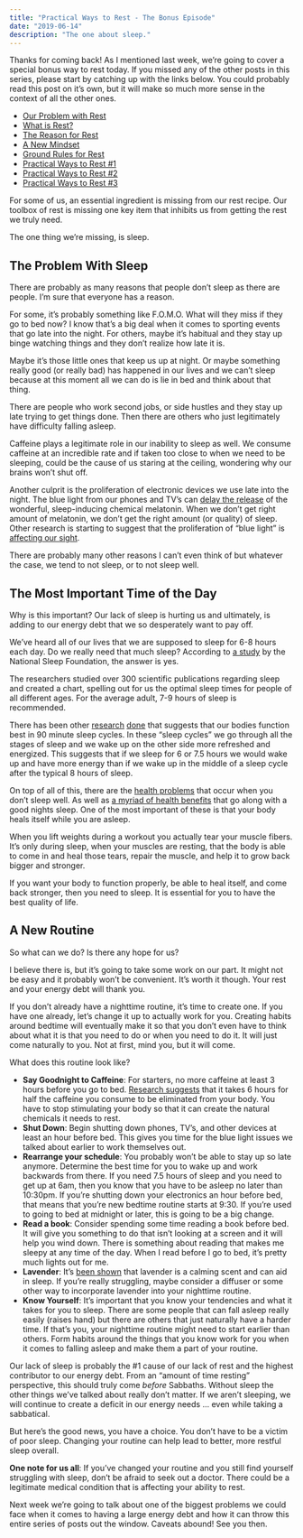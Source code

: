 ```yaml
---
title: "Practical Ways to Rest - The Bonus Episode"
date: "2019-06-14"
description: "The one about sleep."
---
```


Thanks for coming back! As I mentioned last week, we’re going to cover a special bonus way to rest today. If you missed any of the other posts in this series, please start by catching up with the links below. You could probably read this post on it’s own, but it will make so much more sense in the context of all the other ones.

- [Our Problem with Rest](https://www.richarddubay.com/2019/04/12/our-problem-with-rest/)
- [What is Rest?](https://www.richarddubay.com/2019/04/19/what-is-rest/)
- [The Reason for Rest](https://www.richarddubay.com/2019/05/03/the-reason-for-rest/)
- [A New Mindset](https://www.richarddubay.com/2019/05/10/a-new-mindset/)
- [Ground Rules for Rest](https://www.richarddubay.com/2019/05/17/ground-rules-for-rest/)
- [Practical Ways to Rest #1](https://www.richarddubay.com/2019/05/24/practical-ways-to-rest-1/)
- [Practical Ways to Rest #2](https://www.richarddubay.com/2019/05/24/practical-ways-to-rest-2/)
- [Practical Ways to Rest #3](https://www.richarddubay.com/2019/05/24/practical-ways-to-rest-3/)

For some of us, an essential ingredient is missing from our rest recipe. Our toolbox of rest is missing one key item that inhibits us from getting the rest we truly need.

The one thing we’re missing, is sleep.

## The Problem With Sleep

There are probably as many reasons that people don’t sleep as there are people. I’m sure that everyone has a reason.

For some, it’s probably something like F.O.M.O. What will they miss if they go to bed now? I know that’s a big deal when it comes to sporting events that go late into the night. For others, maybe it’s habitual and they stay up binge watching things and they don’t realize how late it is.

Maybe it’s those little ones that keep us up at night. Or maybe something really good (or really bad) has happened in our lives and we can’t sleep because at this moment all we can do is lie in bed and think about that thing.

There are people who work second jobs, or side hustles and they stay up late trying to get things done. Then there are others who just legitimately have difficulty falling asleep.

Caffeine plays a legitimate role in our inability to sleep as well. We consume caffeine at an incredible rate and if taken too close to when we need to be sleeping, could be the cause of us staring at the ceiling, wondering why our brains won’t shut off.

Another culprit is the proliferation of electronic devices we use late into the night. The blue light from our phones and TV’s can [delay the release](https://www.sleepfoundation.org/articles/how-blue-light-affects-kids-sleep) of the wonderful, sleep-inducing chemical melatonin. When we don’t get right amount of melatonin, we don’t get the right amount (or quality) of sleep. Other research is starting to suggest that the proliferation of “blue light” is [affecting our sight](https://getpocket.com/explore/item/there-s-a-lot-to-learn-about-how-blue-light-affects-our-eyes).

There are probably many other reasons I can’t even think of but whatever the case, we tend to not sleep, or to not sleep well.

## The Most Important Time of the Day

Why is this important? Our lack of sleep is hurting us and ultimately, is adding to our energy debt that we so desperately want to pay off.

We’ve heard all of our lives that we are supposed to sleep for 6-8 hours each day. Do we really need that much sleep? According to [a study](https://www.sleepfoundation.org/excessive-sleepiness/support/how-much-sleep-do-we-really-need) by the National Sleep Foundation, the answer is yes.

The researchers studied over 300 scientific publications regarding sleep and created a chart, spelling out for us the optimal sleep times for people of all different ages. For the average adult, 7-9 hours of sleep is recommended.

There has been other [research](https://www.psychologytoday.com/us/blog/between-you-and-me/201307/your-sleep-cycle-revealed) [done](https://fmidr.com/the-power-of-the-sleep-cycle/) that suggests that our bodies function best in 90 minute sleep cycles. In these “sleep cycles” we go through all the stages of sleep and we wake up on the other side more refreshed and energized. This suggests that if we sleep for 6 or 7.5 hours we would wake up and have more energy than if we wake up in the middle of a sleep cycle after the typical 8 hours of sleep.

On top of all of this, there are the [health problems](https://elemental.medium.com/why-lack-of-sleep-is-so-bad-for-you-793143dc84ec) that occur when you don’t sleep well. As well as [a myriad of health benefits](https://www.verywellhealth.com/top-health-benefits-of-a-good-nights-sleep-2223766) that go along with a good nights sleep. One of the most important of these is that your body heals itself while you are asleep.

When you lift weights during a workout you actually tear your muscle fibers. It’s only during sleep, when your muscles are resting, that the body is able to come in and heal those tears, repair the muscle, and help it to grow back bigger and stronger.

If you want your body to function properly, be able to heal itself, and come back stronger, then you need to sleep. It is essential for you to have the best quality of life.

## A New Routine

So what can we do? Is there any hope for us?

I believe there is, but it’s going to take some work on our part. It might not be easy and it probably won’t be convenient. It’s worth it though. Your rest and your energy debt will thank you.

If you don’t already have a nighttime routine, it’s time to create one. If you have one already, let’s change it up to actually work for you. Creating habits around bedtime will eventually make it so that you don’t even have to think about what it is that you need to do or when you need to do it. It will just come naturally to you. Not at first, mind you, but it will come.

What does this routine look like?

- **Say Goodnight to Caffeine**: For starters, no more caffeine at least 3 hours before you go to bed. [Research suggests](https://www.sleepfoundation.org/articles/caffeine-and-sleep) that it takes 6 hours for half the caffeine you consume to be eliminated from your body. You have to stop stimulating your body so that it can create the natural chemicals it needs to rest.
- **Shut Down**: Begin shutting down phones, TV’s, and other devices at least an hour before bed. This gives you time for the blue light issues we talked about earlier to work themselves out.
- **Rearrange your schedule**: You probably won’t be able to stay up so late anymore. Determine the best time for you to wake up and work backwards from there. If you need 7.5 hours of sleep and you need to get up at 6am, then you know that you have to be asleep no later than 10:30pm. If you’re shutting down your electronics an hour before bed, that means that you’re new bedtime routine starts at 9:30. If you’re used to going to bed at midnight or later, this is going to be a big change.
- **Read a book**: Consider spending some time reading a book before bed. It will give you something to do that isn’t looking at a screen and it will help you wind down. There is something about reading that makes me sleepy at any time of the day. When I read before I go to bed, it’s pretty much lights out for me.
- **Lavender**: It’s [been shown](https://www.sleepfoundation.org/bedroom-environment/smell/how-smell-affects-your-sleep) that lavender is a calming scent and can aid in sleep. If you’re really struggling, maybe consider a diffuser or some other way to incorporate lavender into your nighttime routine.
- **Know Yourself**: It’s important that you know your tendencies and what it takes for you to sleep. There are some people that can fall asleep really easily (raises hand) but there are others that just naturally have a harder time. If that’s you, your nighttime routine might need to start earlier than others. Form habits around the things that you know work for you when it comes to falling asleep and make them a part of your routine.

Our lack of sleep is probably the #1 cause of our lack of rest and the highest contributor to our energy debt. From an “amount of time resting” perspective, this should truly come _before_ Sabbaths. Without sleep the other things we’ve talked about really don’t matter. If we aren’t sleeping, we will continue to create a deficit in our energy needs ... even while taking a sabbatical.

But here’s the good news, you have a choice. You don’t have to be a victim of poor sleep. Changing your routine can help lead to better, more restful sleep overall.

**One note for us all**: If you’ve changed your routine and you still find yourself struggling with sleep, don’t be afraid to seek out a doctor. There could be a legitimate medical condition that is affecting your ability to rest.

Next week we’re going to talk about one of the biggest problems we could face when it comes to having a large energy debt and how it can throw this entire series of posts out the window. Caveats abound! See you then.
